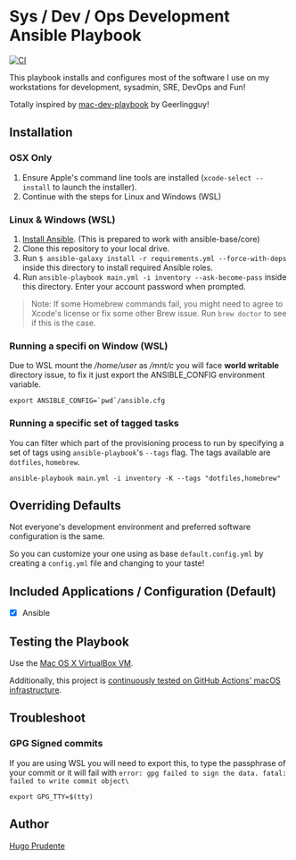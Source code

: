 # Sys / Dev / Ops Development Ansible Playbook

[![CI][badge-gh-actions]][link-gh-actions]

This playbook installs and configures most of the software I use on my workstations for development, sysadmin, SRE, DevOps and Fun!

Totally inspired by [mac-dev-playbook](https://github.com/geerlingguy/mac-dev-playbook) by Geerlingguy!

## Installation

### OSX Only

1. Ensure Apple's command line tools are installed (`xcode-select --install` to launch the installer).
1. Continue with the steps for Linux and Windows (WSL)

### Linux & Windows (WSL)
1. [Install Ansible](http://docs.ansible.com/intro_installation.html). (This is prepared to work with ansible-base/core)
1. Clone this repository to your local drive.
1. Run `$ ansible-galaxy install -r requirements.yml --force-with-deps` inside this directory to install required Ansible roles.
1. Run `ansible-playbook main.yml -i inventory --ask-become-pass` inside this directory. Enter your account password when prompted.

> Note: If some Homebrew commands fail, you might need to agree to Xcode's license or fix some other Brew issue. Run `brew doctor` to see if this is the case.

### Running a specifi on Window (WSL)

Due to WSL mount the */home/user* as */mnt/c* you will face **world writable** directory issue, to fix it just export the ANSIBLE_CONFIG environment variable.

```
export ANSIBLE_CONFIG=`pwd`/ansible.cfg
```

### Running a specific set of tagged tasks

You can filter which part of the provisioning process to run by specifying a set of tags using `ansible-playbook`'s `--tags` flag. The tags available are `dotfiles`, `homebrew`.

    ansible-playbook main.yml -i inventory -K --tags "dotfiles,homebrew"

## Overriding Defaults

Not everyone's development environment and preferred software configuration is the same.

So you can customize your one using as base `default.config.yml` by creating a `config.yml` file and changing to your taste!

## Included Applications / Configuration (Default)

* [x] Ansible 

## Testing the Playbook

Use the [Mac OS X VirtualBox VM](https://github.com/geerlingguy/dev-osx-virtualbox-vm).

Additionally, this project is [continuously tested on GitHub Actions' macOS infrastructure](https://github.com/hugoprudente/box-dev-playbook/actions?query=workflow%3ACI).

## Troubleshoot 

### GPG Signed commits

If you are using WSL you will need to export this, to type the passphrase of your commit or it will fail with `error: gpg failed to sign the data. fatal: failed to write commit object\`

```
export GPG_TTY=$(tty)
```


## Author

[Hugo Prudente](hugo.kenshin@gmail.com)

[badge-gh-actions]: https://github.com/hugoprudente/box-dev-playbook/workflows/CI/badge.svg?event=push
[link-gh-actions]: https://github.com/hugoprudente/box-dev-playbook/actions?query=workflow%3ACI
